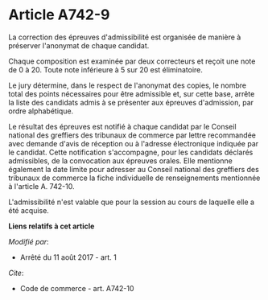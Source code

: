 # Article A742-9

La correction des épreuves d'admissibilité est organisée de manière à préserver l'anonymat de chaque candidat.

Chaque composition est examinée par deux correcteurs et reçoit une note de 0 à 20. Toute note inférieure à 5 sur 20 est
éliminatoire.

Le jury détermine, dans le respect de l'anonymat des copies, le nombre total des points nécessaires pour être admissible et,
sur cette base, arrête la liste des candidats admis à se présenter aux épreuves d'admission, par ordre alphabétique.

Le résultat des épreuves est notifié à chaque candidat par le Conseil national des greffiers des tribunaux de commerce par
lettre recommandée avec demande d'avis de réception ou à l'adresse électronique indiquée par le candidat. Cette notification
s'accompagne, pour les candidats déclarés admissibles, de la convocation aux épreuves orales. Elle mentionne également la
date limite pour adresser au Conseil national des greffiers des tribunaux de commerce la fiche individuelle de renseignements
mentionnée à l'article A. 742-10.

L'admissibilité n'est valable que pour la session au cours de laquelle elle a été acquise.

**Liens relatifs à cet article**

_Modifié par_:

  - Arrêté du 11 août 2017 - art. 1

_Cite_:

  - Code de commerce - art. A742-10
